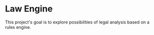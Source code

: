 # Law Engine

This project's goal is to explore possibilities of legal analysis based on a rules engine.